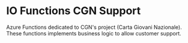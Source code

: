 # IO Functions CGN Support

Azure Functions dedicated to CGN's project (Carta Giovani Nazionale).
These functions implements business logic to allow customer support.